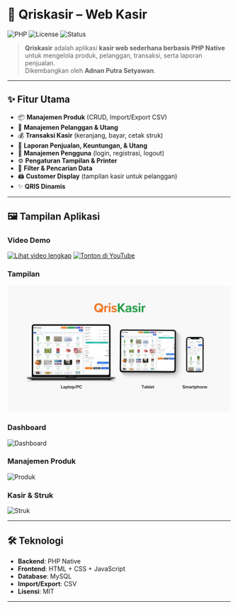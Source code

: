 # 🛒 Qriskasir – Web Kasir

![PHP](https://img.shields.io/badge/PHP-Native-blue?logo=php)
![License](https://img.shields.io/badge/License-MIT-green)
![Status](https://img.shields.io/badge/Status-Stable-brightgreen)

> **Qriskasir** adalah aplikasi **kasir web sederhana berbasis PHP Native** untuk mengelola produk, pelanggan, transaksi, serta laporan penjualan.  
> Dikembangkan oleh **Adnan Putra Setyawan**.

---

## ✨ Fitur Utama
- 📦 **Manajemen Produk** (CRUD, Import/Export CSV)
- 👥 **Manajemen Pelanggan & Utang**
- 💰 **Transaksi Kasir** (keranjang, bayar, cetak struk)
- 📑 **Laporan Penjualan, Keuntungan, & Utang**
- 🔑 **Manajemen Pengguna** (login, registrasi, logout)
- ⚙️ **Pengaturan Tampilan & Printer**
- 🔎 **Filter & Pencarian Data**
- 🖨️ **Customer Display** (tampilan kasir untuk pelanggan)
- ✨ **QRIS Dinamis**
---

## 🖼️ Tampilan Aplikasi

### Video Demo
[![Lihat video lengkap](demo.gif)](https://youtu.be/atHxM4jHFcQ)
[![Tonton di YouTube](https://i9.ytimg.com/vi_webp/atHxM4jHFcQ/mq2.webp?sqp=CPTmn8UG-oaymwEmCMACELQB8quKqQMa8AEB-AH-CYAC0AWKAgwIABABGEIgUyhlMA8=&rs=AOn4CLCCZZ3jBuf7Fc7uABzqJJY5WrqeJw)](https://youtu.be/atHxM4jHFcQ "Tonton di YouTube")

### Tampilan
![Dashboard](https://github.com/putrastkj/Qriskasir/blob/main/uploads/tampilanqriskasir.jpg)

### Dashboard
![Dashboard](https://dummyimage.com/800x400/ddd/000.png&text=Screenshot+Dashboard)

### Manajemen Produk
![Produk](https://dummyimage.com/800x400/ddd/000.png&text=Screenshot+Produk)

### Kasir & Struk
![Struk](https://dummyimage.com/800x400/ddd/000.png&text=Screenshot+Kasir+%2B+Struk)

---

## 🛠️ Teknologi
- **Backend**: PHP Native
- **Frontend**: HTML + CSS + JavaScript
- **Database**: MySQL
- **Import/Export**: CSV
- **Lisensi**: MIT

---



